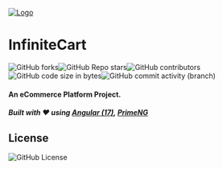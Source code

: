 [![Logo](https://i.ibb.co/D1jDZH4/Untitled-1.png "Logo")](  "Logo")
# InfiniteCart

<img alt="GitHub forks" src="https://img.shields.io/github/forks/MohamedAmrMahdy/infinitecart?style=for-the-badge"><img alt="GitHub Repo stars" src="https://img.shields.io/github/stars/MohamedAmrMahdy/infinitecart?style=for-the-badge"><img alt="GitHub contributors" src="https://img.shields.io/github/contributors-anon/MohamedAmrMahdy/infinitecart?style=for-the-badge"> <img alt="GitHub code size in bytes" src="https://img.shields.io/github/languages/code-size/MohamedAmrMahdy/infinitecart?style=for-the-badge"><img alt="GitHub commit activity (branch)" src="https://img.shields.io/github/commit-activity/w/MohamedAmrMahdy/infinitecart?style=for-the-badge">

#### An eCommerce Platform Project.
##### Built with ❤ using [Angular (17)](https://angular.dev/ "Angular (17)"), [PrimeNG](https://primeng.org/ "PrimeNG")


## License
<img alt="GitHub License" src="https://img.shields.io/github/license/MohamedAmrMahdy/infinitecart?style=for-the-badge">
